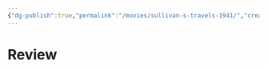 ```yaml
---
{"dg-publish":true,"permalink":"/movies/sullivan-s-travels-1941/","created":"2024-03-05","updated":"2024-03-05"}
---
```



# Review
